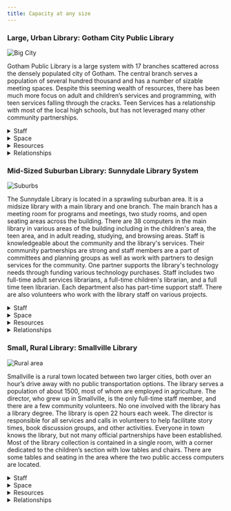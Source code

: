 ```yaml
---
title: Capacity at any size
---
```



### Large, Urban Library: Gotham City Public Library
<img src="{{ site.baseurl }}/img/capacity/big_city_med.png"  ALT="Big City"/>
 
Gotham Public Library is a large system with 17 branches scattered across the densely populated city of Gotham. The central branch serves a population of several hundred thousand and has a number of sizable meeting spaces. Despite this seeming wealth of resources, there has been much more focus on adult and children’s services and programming, with teen services falling through the cracks. Teen Services has a relationship with most of the local high schools, but has not leveraged many other community partnerships.

<details>
	<summary>Staff</summary>
	Lorem ipsum
</details>

<details>
	<summary>Space</summary>
	Lorem ipsum
</details>

<details>
	<summary>Resources</summary>
	Lorem ipsum
</details>

<details>
	<summary>Relationships</summary>
	Lorem ipsum
</details>
 
### Mid-Sized Suburban Library: Sunnydale Library System

<img src="{{ site.baseurl }}/img/capacity/suburban_med.png"  ALT="Suburbs"/>

The Sunnydale Library is located in a sprawling suburban area. It is a midsize library with a main library and one branch.   The main branch has a meeting room for programs and meetings, two study rooms, and open seating areas across the building.  There are 38 computers in the main library in various areas of the building including in the children's area, the teen area, and in adult reading, studying, and browsing areas.  Staff is knowledgeable about the community and the library's services. Their community partnerships are strong and staff members are a part of committees and planning groups as well as work with partners to design services for the community.  One partner supports the library's technology needs through funding various technology purchases.   Staff includes two full-time adult services librarians, a full-time children's librarian, and a full time teen librarian.  Each department also has part-time support staff. There are also volunteers who work with the library staff on various projects.


<details>
	<summary>Staff</summary>
	Lorem ipsum
</details>

<details>
	<summary>Space</summary>
	Lorem ipsum
</details>

<details>
	<summary>Resources</summary>
	Lorem ipsum
</details>

<details>
	<summary>Relationships</summary>
	Lorem ipsum
</details>
 
### Small, Rural Library: Smallville Library

<img src="{{ site.baseurl }}/img/capacity/rural_med.png"  ALT="Rural area"/>
 
Smallville is a rural town located between two larger cities, both over an hour’s drive away with no public transportation options. The library serves a population of about 1500, most of whom are employed in agriculture. The director, who grew up in Smallville, is the only full-time staff member, and there are a few community volunteers. No one involved with the library has a library degree. The library is open 22 hours each week. The director is responsible for all services and calls in volunteers to help facilitate story times, book discussion groups, and other activities. Everyone in town knows the library, but not many official partnerships have been established. Most of the library collection is contained in a single room, with a corner dedicated to the children’s section with low tables and chairs. There are some tables and seating in the area where the two public access computers are located. 

<details>
	<summary>Staff</summary>
	Lorem ipsum
</details>

<details>
	<summary>Space</summary>
	Lorem ipsum
</details>

<details>
	<summary>Resources</summary>
	Lorem ipsum
</details>

<details>
	<summary>Relationships</summary>
	Lorem ipsum
</details>
